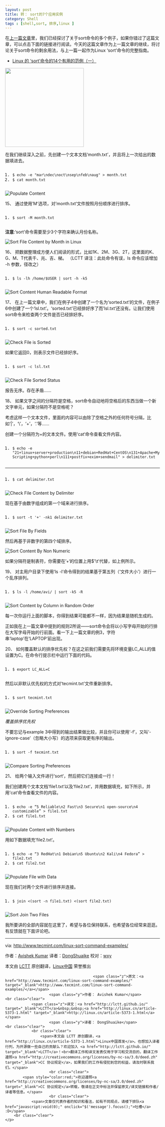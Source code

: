 ```yaml
---
layout: post
title: 转： sort的7个应用实例
category: Shell
tags : [shell,sort, 排序,linux ]
---
```


<td id="article_content"><p>在<a href="http://www.tecmint.com/sort-command-linux/">上一篇文章</a>里，我们已经探讨了关于sort命令的多个例子，如果你错过了这篇文章，可以点击下面的链接进行阅读。今天的这篇文章作为上一篇文章的继续，将讨论关于sort命令的剩余用法，与上一篇一起作为Linux ‘sort’命令的完整指南。</p>
<ul>
<li><a href="http://www.tecmint.com/sort-command-linux/">Linux 的 ‘sort’命令的14个有用的范例（一）</a></li>
</ul>
<p><img src="https://dn-linuxcn.qbox.me/data/attachment/album/201505/02/102959wecogvuagsouuvke.png" alt="" width="256" height="256"></p>
<p>在我们继续深入之前，先创建一个文本文档‘month.txt’，并且将上一次给出的数据填进去。</p>
<pre class="prettyprint linenums prettyprinted"><ol class="linenums"><li class="L0"><code><span class="pln">$ echo </span><span class="pun">-</span><span class="pln">e </span><span class="str">"mar\ndec\noct\nsep\nfeb\naug"</span><span class="pln"> </span><span class="pun">&gt;</span><span class="pln"> month</span><span class="pun">.</span><span class="pln">txt</span></code></li><li class="L1"><code><span class="pln">$ cat month</span><span class="pun">.</span><span class="pln">txt</span></code></li></ol></pre>
<p><img src="https://dn-linuxcn.qbox.me/data/attachment/album/201505/02/105700klkfmvv0flbsskf6.gif" alt="Populate Content"></p>
<p>15、 通过使用’M‘选项，对’month.txt‘文件按照月份顺序进行排序。</p>
<pre class="prettyprint linenums prettyprinted"><ol class="linenums"><li class="L0"><code><span class="pln">$ sort </span><span class="pun">-</span><span class="pln">M month</span><span class="pun">.</span><span class="pln">txt</span></code></li></ol></pre>
<p><strong>注意</strong>:‘sort’命令需要至少3个字符来确认月份名称。</p>
<p><img src="https://dn-linuxcn.qbox.me/data/attachment/album/201505/02/105701p2wxy026s0z023to.gif" alt="Sort File Content by Month in Linux"></p>
<p>16、 把数据整理成方便人们阅读的形式，比如1K、2M、3G、2T，这里面的K、G、M、T代表千、兆、吉、梯。 （LCTT 译注：此处命令有误，ls 命令应该增加 -h 参数，径改之）</p>
<pre class="prettyprint linenums prettyprinted"><ol class="linenums"><li class="L0"><code><span class="pln">$ ls </span><span class="pun">-</span><span class="pln">lh </span><span class="pun">/</span><span class="pln">home</span><span class="pun">/</span><span class="pln">$USER </span><span class="pun">|</span><span class="pln"> sort </span><span class="pun">-</span><span class="pln">h </span><span class="pun">-</span><span class="pln">k5</span></code></li></ol></pre>
<p><img src="https://dn-linuxcn.qbox.me/data/attachment/album/201505/02/105701wxxuatq5zu9qtzmk.gif" alt="Sort Content Human Readable Format"></p>
<p>17、 在上一篇文章中，我们在例子4中创建了一个名为‘sorted.txt’的文件，在例子6中创建了一个‘lsl.txt’。‘sorted.txt'已经排好序了而’lsl.txt‘还没有。让我们使用sort命令来检查两个文件是否已经排好序。</p>
<pre class="prettyprint linenums prettyprinted"><ol class="linenums"><li class="L0"><code><span class="pln">$ sort </span><span class="pun">-</span><span class="pln">c sorted</span><span class="pun">.</span><span class="pln">txt</span></code></li></ol></pre>
<p><img src="https://dn-linuxcn.qbox.me/data/attachment/album/201505/02/105702lsqqcyrsncwcffqj.gif" alt="Check File is Sorted"></p>
<p>如果它返回0，则表示文件已经排好序。</p>
<pre class="prettyprint linenums prettyprinted"><ol class="linenums"><li class="L0"><code><span class="pln">$ sort </span><span class="pun">-</span><span class="pln">c lsl</span><span class="pun">.</span><span class="pln">txt</span></code></li></ol></pre>
<p><img src="https://dn-linuxcn.qbox.me/data/attachment/album/201505/02/105702gyahwzs46p5s21a2.gif" alt="Check File Sorted Status"></p>
<p>报告无序。存在矛盾……</p>
<p>18、 如果文字之间的分隔符是空格，sort命令自动地将空格后的东西当做一个新文字单元，如果分隔符不是空格呢？</p>
<p>考虑这样一个文本文件，里面的内容可以由除了空格之外的任何符号分隔，比如‘|’，‘\’，‘+’，‘.’等……</p>
<p>创建一个分隔符为+的文本文件。使用‘cat‘命令查看文件内容。</p>
<pre class="prettyprint linenums prettyprinted"><ol class="linenums"><li class="L0"><code><span class="pln">$ echo </span><span class="pun">-</span><span class="pln">e </span><span class="str">"21+linux+server+production\n11+debian+RedHat+CentOS\n131+Apache+Mysql+PHP\n7+Shell Scripting+python+perl\n111+postfix+exim+sendmail"</span><span class="pln"> </span><span class="pun">&gt;</span><span class="pln"> delimiter</span><span class="pun">.</span><span class="pln">txt</span></code></li></ol></pre>
<hr>
<pre class="prettyprint linenums prettyprinted"><ol class="linenums"><li class="L0"><code><span class="pln">$ cat delimiter</span><span class="pun">.</span><span class="pln">txt</span></code></li></ol></pre>
<p><img src="https://dn-linuxcn.qbox.me/data/attachment/album/201505/02/105702uxrgssqxvglzlstn.gif" alt="Check File Content by Delimiter"></p>
<p>现在基于由数字组成的第一个域来进行排序。</p>
<pre class="prettyprint linenums prettyprinted"><ol class="linenums"><li class="L0"><code><span class="pln">$ sort </span><span class="pun">-</span><span class="pln">t </span><span class="str">'+'</span><span class="pln"> </span><span class="pun">-</span><span class="pln">nk1 delimiter</span><span class="pun">.</span><span class="pln">txt</span></code></li></ol></pre>
<p><img src="https://dn-linuxcn.qbox.me/data/attachment/album/201505/02/105703mnrarjnx7nddwnb0.gif" alt="Sort File By Fields"></p>
<p>然后再基于非数字的第四个域排序。</p>
<p><img src="https://dn-linuxcn.qbox.me/data/attachment/album/201505/02/105703nxjyhizvvx8j5nxk.gif" alt="Sort Content By Non Numeric"></p>
<p>如果分隔符是制表符，你需要在’+‘的位置上用$’\t’代替，如上例所示。</p>
<p>19、 对主用户目录下使用‘ls -l’命令得到的结果基于第五列（‘文件大小’）进行一个乱序排列。</p>
<pre class="prettyprint linenums prettyprinted"><ol class="linenums"><li class="L0"><code><span class="pln">$ ls </span><span class="pun">-</span><span class="pln">l </span><span class="pun">/</span><span class="pln">home</span><span class="pun">/</span><span class="pln">avi</span><span class="pun">/</span><span class="pln"> </span><span class="pun">|</span><span class="pln"> sort </span><span class="pun">-</span><span class="pln">k5 </span><span class="pun">-</span><span class="pln">R </span></code></li></ol></pre>
<p><img src="https://dn-linuxcn.qbox.me/data/attachment/album/201505/02/105704pw69nw6hwhcwavww.gif" alt="Sort Content by Column in Random Order"></p>
<p>每一次你运行上面的脚本，你得到结果可能都不一样，因为结果是随机生成的。</p>
<p>正如我在上一篇文章中提到的规则2所说——sort命令会将以小写字母开始的行排在大写字母开始的行前面。看一下上一篇文章的例3，字符串‘laptop’在‘LAPTOP’前出现。</p>
<p>20、 如何覆盖默认的排序优先权？在这之前我们需要先将环境变量LC_ALL的值设置为C。在命令行提示栏中运行下面的代码。</p>
<pre class="prettyprint linenums prettyprinted"><ol class="linenums"><li class="L0"><code><span class="pln">$ </span><span class="kwd">export</span><span class="pln"> LC_ALL</span><span class="pun">=</span><span class="pln">C</span></code></li></ol></pre>
<p>然后以非默认优先权的方式对‘tecmint.txt’文件重新排序。</p>
<pre class="prettyprint linenums prettyprinted"><ol class="linenums"><li class="L0"><code><span class="pln">$ sort tecmint</span><span class="pun">.</span><span class="pln">txt</span></code></li></ol></pre>
<p><img src="https://dn-linuxcn.qbox.me/data/attachment/album/201505/02/105706occ4t7a7h4m999m9.gif" alt="Override Sorting Preferences"></p>
<p><em>覆盖排序优先权</em></p>
<p>不要忘记与example 3中得到的输出结果做比较，并且你可以使用‘-f’，又叫‘-ignore-case’（忽略大小写）的选项来获取更有序的输出。</p>
<pre class="prettyprint linenums prettyprinted"><ol class="linenums"><li class="L0"><code><span class="pln">$ sort </span><span class="pun">-</span><span class="pln">f tecmint</span><span class="pun">.</span><span class="pln">txt</span></code></li></ol></pre>
<p><img src="https://dn-linuxcn.qbox.me/data/attachment/album/201505/02/105706sn54r2dspz2nbr2v.gif" alt="Compare Sorting Preferences"></p>
<p>21、 给两个输入文件进行‘sort‘，然后把它们连接成一行！</p>
<p>我们创建两个文本文档’file1.txt‘以及’file2.txt‘，并用数据填充，如下所示，并用’cat‘命令查看文件的内容。</p>
<pre class="prettyprint linenums prettyprinted"><ol class="linenums"><li class="L0"><code><span class="pln">$ echo </span><span class="pun">-</span><span class="pln">e </span><span class="pun">“</span><span class="lit">5</span><span class="pln"> </span><span class="typ">Reliable</span><span class="pln">\n</span><span class="lit">2</span><span class="pln"> </span><span class="typ">Fast</span><span class="pln">\n</span><span class="lit">3</span><span class="pln"> </span><span class="typ">Secure</span><span class="pln">\n</span><span class="lit">1</span><span class="pln"> open</span><span class="pun">-</span><span class="pln">source\n</span><span class="lit">4</span><span class="pln"> customizable</span><span class="pun">”</span><span class="pln"> </span><span class="pun">&gt;</span><span class="pln"> file1</span><span class="pun">.</span><span class="pln">txt</span></code></li><li class="L1"><code><span class="pln">$ cat file1</span><span class="pun">.</span><span class="pln">txt</span></code></li></ol></pre>
<p><img src="https://dn-linuxcn.qbox.me/data/attachment/album/201505/02/105707j38vk01w78yt0g00.gif" alt="Populate Content with Numbers"></p>
<p>用如下数据填充’file2.txt‘。</p>
<pre class="prettyprint linenums prettyprinted"><ol class="linenums"><li class="L0"><code><span class="pln">$ echo </span><span class="pun">-</span><span class="pln">e </span><span class="pun">“</span><span class="lit">3</span><span class="pln"> </span><span class="typ">RedHat</span><span class="pln">\n</span><span class="lit">1</span><span class="pln"> </span><span class="typ">Debian</span><span class="pln">\n</span><span class="lit">5</span><span class="pln"> </span><span class="typ">Ubuntu</span><span class="pln">\n</span><span class="lit">2</span><span class="pln"> </span><span class="typ">Kali</span><span class="pln">\n</span><span class="lit">4</span><span class="pln"> </span><span class="typ">Fedora</span><span class="pun">”</span><span class="pln"> </span><span class="pun">&gt;</span><span class="pln"> file2</span><span class="pun">.</span><span class="pln">txt</span></code></li><li class="L1"><code><span class="pln">$ cat file2</span><span class="pun">.</span><span class="pln">txt</span></code></li></ol></pre>
<p><img src="https://dn-linuxcn.qbox.me/data/attachment/album/201505/02/105707drz8fbflwl50enze.gif" alt="Populate File with Data"></p>
<p>现在我们对两个文件进行排序并连接。</p>
<pre class="prettyprint linenums prettyprinted"><ol class="linenums"><li class="L0"><code><span class="pln">$ join </span><span class="pun">&lt;(</span><span class="pln">sort </span><span class="pun">-</span><span class="pln">n file1</span><span class="pun">.</span><span class="pln">txt</span><span class="pun">)</span><span class="pln"> </span><span class="pun">&lt;(</span><span class="pln">sort file2</span><span class="pun">.</span><span class="pln">txt</span><span class="pun">)</span></code></li></ol></pre>
<p><img src="https://dn-linuxcn.qbox.me/data/attachment/album/201505/02/105708uumm00x22i5z2k07.gif" alt="Sort Join Two Files"></p>
<p>我所要讲的全部内容就在这里了，希望与各位保持联系，也希望各位经常来逛逛。有反馈就在下面评论吧。</p>
<hr>
<p>via: <a href="http://www.tecmint.com/linux-sort-command-examples/">http://www.tecmint.com/linux-sort-command-examples/</a></p>
<p>作者：<a href="http://www.tecmint.com/author/avishek/">Avishek Kumar</a> 译者：<a href="https://github.com/DongShuaike">DongShuaike</a> 校对：<a href="https://github.com/wxy">wxy</a></p>
<p>本文由 <a href="https://github.com/LCTT/TranslateProject">LCTT</a> 原创翻译，<a href="http://linux.cn/">Linux中国</a> 荣誉推出</p>

<p class="copyright">

    		    			    			<span class="z">原文：<a href="http://www.tecmint.com/linux-sort-command-examples/" target="_blank">http://www.tecmint.com/linux-sort-command-examples/</a></span>
    		    		<span class="y">作者： Avishek Kumar</span>    		<br class="clear">
    	    	<span class="z">译文：<a href="http://lctt.github.io/" target="_blank">LCTT</a>&nbsp;&nbsp;<a href="http://linux.cn/article-5373-1.html" target="_blank">http://linux.cn/article-5373-1.html</a></span>
            			<span class="y">译者： DongShuaike</span>    		<br class="clear">
    	    	<br class="clear">
    	    		<span>本文由 LCTT 原创翻译，<a href="http://linux.cn/article-5373-1.html">Linux中国首发</a>。也想加入译者行列，为开源做一些自己的贡献么？欢迎加入 <a href="http://lctt.github.io/" target="_blank">LCTT</a>！<br>翻译工作和译文发表仅用于学习和交流目的，翻译工作遵照<a href="http://creativecommons.org/licenses/by-nc-sa/3.0/deed.zh" target="_blank">CC 协议规定</a>，如果我们的工作有侵犯到您的权益，请及时联系我们。</span>
    		    		<br class="clear">
    		<span style="color:red;">欢迎遵照<a href="http://creativecommons.org/licenses/by-nc-sa/3.0/deed.zh" target="_blank">CC 协议规定</a>转载，敬请在正文中标注并保留原文/译文链接和作者/译者等信息。</span>
                		<br class="clear">
    	    	<span>文章仅代表作者的知识和看法，如有不同观点，请楼下排队<a href="javascript:void(0);" onclick="$('message').focus();">吐槽</a> :D</span>
    	<br class="clear">
    </p>
<div class="hm">
<a title="分享到新浪微博" href="javascript:void( share_tsina(SITEURL + 'article-5373-shareweibo.html','article_title','article_content','https://dn-linuxcn.qbox.me/data/attachment/album/201505/02/102959wecogvuagsouuvke.png.large.jpg') );" class="tsina_large"></a>
<a title="收藏" href="home.php?mod=spacecp&amp;ac=favorite&amp;type=article&amp;id=5373&amp;handlekey=favoritearticlehk_5373" id="a_favorite" onclick="showWindow(this.id, this.href, 'get', 0);" class="fav_large"></a>
</div>
</td>
